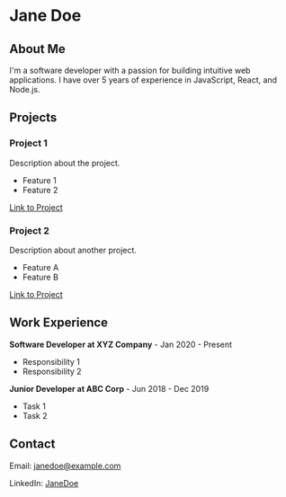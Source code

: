 # Jane Doe

## About Me

I'm a software developer with a passion for building intuitive web applications. I have over 5 years of experience in JavaScript, React, and Node.js.

## Projects

### Project 1

Description about the project. 

- Feature 1
- Feature 2

[Link to Project](https://example.com)

### Project 2

Description about another project. 

- Feature A
- Feature B

[Link to Project](https://example.com)

## Work Experience

**Software Developer at XYZ Company** - Jan 2020 - Present

- Responsibility 1
- Responsibility 2

**Junior Developer at ABC Corp** - Jun 2018 - Dec 2019

- Task 1
- Task 2

## Contact

Email: janedoe@example.com

LinkedIn: [JaneDoe](https://linkedin.com/in/janedoe)
